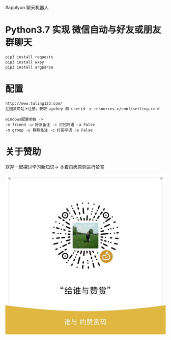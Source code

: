 #applyun
聊天机器人

# Python3.7 实现 微信自动与好友或朋友群聊天

    pip3 install requests
    pip3 install wxpy
    pip3 install argparse


# 配置

    http://www.tuling123.com/
    在图灵网站上注册，获取 apikey 和 userid -> resources->/conf/setting.conf

    windows配置参数 ->
    -m friend -u 好友备注 -c 打招呼语 -a False
    -m group -u 群聊备注 -c 打招呼语 -a False

# 关于赞助
欢迎一起探讨学习新知识->
本着自愿原则进行赞赏

![avatar](resources/images/weChat.jpg)



